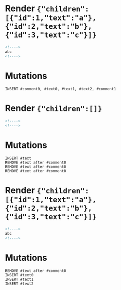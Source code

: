 # Render `{"children":[{"id":1,"text":"a"},{"id":2,"text":"b"},{"id":3,"text":"c"}]}`

```html
<!---->
abc
<!---->
```

# Mutations
```
INSERT #comment0, #text0, #text1, #text2, #comment1
```

# Render `{"children":[]}`

```html
<!---->
<!---->
```

# Mutations
```
INSERT #text
REMOVE #text after #comment0
REMOVE #text after #comment0
REMOVE #text after #comment0
```

# Render `{"children":[{"id":1,"text":"a"},{"id":2,"text":"b"},{"id":3,"text":"c"}]}`

```html
<!---->
abc
<!---->
```

# Mutations
```
REMOVE #text after #comment0
INSERT #text0
INSERT #text1
INSERT #text2
```